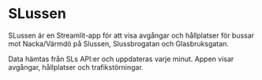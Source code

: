 # SLussen

SLussen är en Streamlit-app för att visa avgångar och hållplatser för bussar mot Nacka/Värmdö på Slussen, Slussbrogatan och Glasbruksgatan.

Data hämtas från SLs API:er och uppdateras varje minut. Appen visar avgångar, hållplatser och trafikstörningar.
